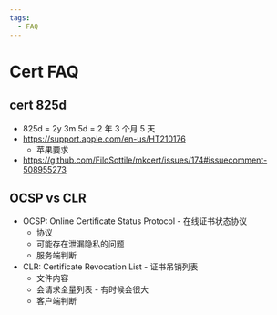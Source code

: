 ```yaml
---
tags:
  - FAQ
---
```


# Cert FAQ

## cert 825d

- 825d = 2y 3m 5d = 2 年 3 个月 5 天
- https://support.apple.com/en-us/HT210176
  - 苹果要求
- https://github.com/FiloSottile/mkcert/issues/174#issuecomment-508955273

## OCSP vs CLR

- OCSP: Online Certificate Status Protocol - 在线证书状态协议
  - 协议
  - 可能存在泄漏隐私的问题
  - 服务端判断
- CLR: Certificate Revocation List - 证书吊销列表
  - 文件内容
  - 会请求全量列表 - 有时候会很大
  - 客户端判断
